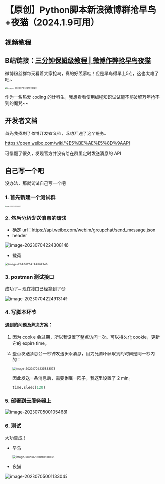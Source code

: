 # 【原创】Python脚本新浪微博群抢早鸟+夜猫（2024.1.9可用）

## 视频教程
B站链接：[三分钟保姆级教程 | 微博作弊抢早鸟夜猫](https://www.bilibili.com/video/BV11c411t7tX/)
---

微博粉丝群每天看着大家抢鸟，真的好羡慕哇！但是早鸟得早上5点，这也太难了吧~

<img src="微博群抢鸟抢猫.assets/Snipaste_2023-07-04_22-18-38.png" alt="image-20230704221902820" style="zoom: 50%;" />

作为一名热爱 coding 的计科生，我想看看使用编程知识试试能不能破解万年抢不到的魔咒~~

## 开发者文档

首先我找到了微博开发者文档，成功开通了这个服务。

https://open.weibo.com/wiki/%E5%BE%AE%E5%8D%9AAPI

可惜翻了很久，发现官方并没有给在群里定时发送消息的 API

## 自己写一个吧

没办法，那就试试自己写一个吧

### 1. 首先新建一个测试群

<img src="微博群抢鸟抢猫.assets/image-20230704225419021.png" alt="image-20230704225419021" style="zoom: 25%;" />

### 2. 然后分析发送消息的请求

- 确定 url：https://api.weibo.com/webim/groupchat/send_message.json
- header

![image-20230704224308146](微博群抢鸟抢猫.assets/image-20230704224215401.png)

- 载荷

<img src="微博群抢鸟抢猫.assets/image-20230704224502140.png" alt="image-20230704224502140" style="zoom: 67%;" />

### 3. postman 测试接口

成功了~ 现在接口已经拿到了😏

![image-20230704224913149](微博群抢鸟抢猫.assets/image-20230704224913149.png)

### 4. 写脚本环节

#### 遇到的问题及解决方案：

1. 因为 cookie 会过期，所以我设置了整点访问一次。可以持久化 cookie，更新它的 expire time。

2. 整点发送消息会一秒钟发送多条消息，因为死循环获取到的时间是同一秒内的：

   <img src="微博群抢鸟抢猫.assets/image-20230704235833573.png" alt="image-20230704235833573" style="zoom: 67%;" />

   因此发送一条消息后，需要休眠一阵子，我这里设置了 2 min。

   ```python
   time.sleep(120)
   ```

### 5. 部署到云服务器上

![image-20230705001054681](微博群抢鸟抢猫.assets/image-20230705001054681.png)

### 6. 测试

大功告成！

- 早鸟

  <img src="微博群抢鸟抢猫.assets/image-20230705090811038.png" alt="image-20230705090811038" style="zoom: 67%;" />

- 夜猫

![image-20230705001133045](微博群抢鸟抢猫.assets/image-20230705001133045.png)

